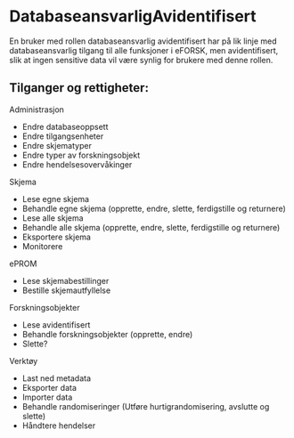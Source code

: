 # DatabaseansvarligAvidentifisert

En bruker med rollen databaseansvarlig avidentifisert har på lik linje med databaseansvarlig tilgang til alle funksjoner i eFORSK, men avidentifisert, slik at ingen sensitive data vil være synlig for brukere med denne rollen.

## Tilganger og rettigheter:
Administrasjon
*	Endre databaseoppsett
*	Endre tilgangsenheter
*	Endre skjematyper
*	Endre typer av forskningsobjekt
* Endre hendelsesovervåkinger

Skjema
*	Lese egne skjema
*	Behandle egne skjema (opprette, endre, slette, ferdigstille og returnere)
*	Lese alle skjema
*	Behandle alle skjema (opprette, endre, slette, ferdigstille og returnere)
* Eksportere skjema
* Monitorere

ePROM
*	Lese skjemabestillinger
*	Bestille skjemautfyllelse

Forskningsobjekter
*	Lese avidentifisert
*	Behandle forskningsobjekter (opprette, endre)
* Slette?

Verktøy
*	Last ned metadata
*	Eksporter data
*	Importer data
* Behandle randomiseringer (Utføre hurtigrandomisering, avslutte og slette)
* Håndtere hendelser

